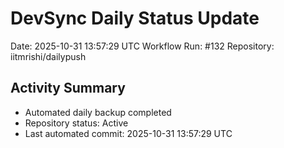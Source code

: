 # DevSync Daily Status Update
Date: 2025-10-31 13:57:29 UTC
Workflow Run: #132
Repository: iitmrishi/dailypush

## Activity Summary
- Automated daily backup completed
- Repository status: Active
- Last automated commit: 2025-10-31 13:57:29 UTC
